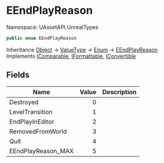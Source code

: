 # EEndPlayReason

Namespace: UAssetAPI.UnrealTypes

```csharp
public enum EEndPlayReason
```

Inheritance [Object](https://docs.microsoft.com/en-us/dotnet/api/system.object) → [ValueType](https://docs.microsoft.com/en-us/dotnet/api/system.valuetype) → [Enum](https://docs.microsoft.com/en-us/dotnet/api/system.enum) → [EEndPlayReason](./uassetapi.unrealtypes.eendplayreason.md)<br>
Implements [IComparable](https://docs.microsoft.com/en-us/dotnet/api/system.icomparable), [IFormattable](https://docs.microsoft.com/en-us/dotnet/api/system.iformattable), [IConvertible](https://docs.microsoft.com/en-us/dotnet/api/system.iconvertible)

## Fields

| Name | Value | Description |
| --- | --: | --- |
| Destroyed | 0 |  |
| LevelTransition | 1 |  |
| EndPlayInEditor | 2 |  |
| RemovedFromWorld | 3 |  |
| Quit | 4 |  |
| EEndPlayReason_MAX | 5 |  |
